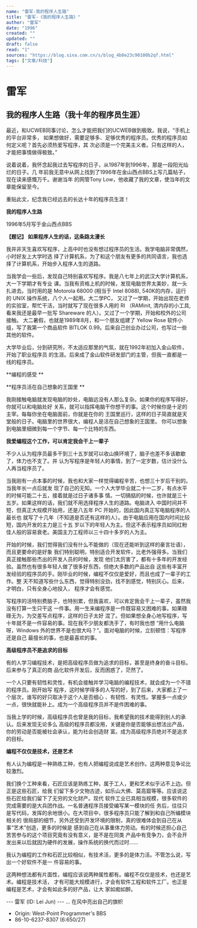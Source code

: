 ```yaml
---
name: "雷军-我的程序人生路"
title: "雷军-《我的程序人生路》"
author: "雷军"
date: "1996"
created: ""
updated: ""
draft: false
read: "1"
sources: "https://blog.sina.com.cn/s/blog_4b0e23c90100b2qf.html"
tags: ["文章/科技"]
---
```



# 雷军

## 我的程序人生路（我十年的程序员生涯）

最近，和UCWEB同事讨论，怎么才能把我们的UCWEB做到极致。我说，“手机上的平台非常多，
如果想做好，需要足够多、足够优秀的程序员。优秀的程序员如何定义呢？首先必须热爱写程序，其
次必须是一个完美主义者。只有这样的人，才能把事情做得极致。”

说着说着，我怀念起我过去写程序的日子，从1987年到1996年，那是一段阳光灿烂的日子。几
年前我无意中从网上找到了1996年在金山西点BBS上写几篇帖子，现在读来感慨万千。谢谢当年
的网管Tony Low，他收藏了我的文章，使当年的文章能保留至今。

重贴此文，纪念我已经远去的长达十年的程序员生涯！

**我的程序人生路**

1996年5月写于金山西点BBS

**【题记】 如果程序人生的话，这条路太漫长**

我并非天生喜欢写程序，上高中时也没有想过程序员的生活。我学电脑非常偶然，小时好友上大学时选
择了计算机系，为了和这个朋友有更多的共同语言，我也选择了计算机系，开始步入程序人生的道路。

当我学会一些后，发现自己特别喜欢写程序。我是八七年上的武汉大学计算机系，大一下学期才有专业
课。当我有资格上机的时候，发现电脑世界太美妙，就一头扎进去。当时用的是 Motorola 68000 
(相当于 Intel 8088), 540K的内存，运行的 UNIX 操作系统，八个人一起用。大二学PC，
又过了一学期，开始出现在老师的实验室，帮忙干活，当时就写了现在很多人用的 RI （RAMinit, 
清内存的小工具, 看来我还是最早一批写 Shareware 的人）。又过了一个学期，开始和校外的公司接触。
大二暑假，也就是1989年8月，和一个朋友组建了 Yellow Rose 软件小组，写了我第一个商品软件 
BITLOK 0.99。后来自己创业办过公司，也写过一些其他的软件。

大学毕业后，分到研究所，不太适应那里的气氛，就在1992年初加入金山软件，开始了职业程序员
的生涯。后来成了金山软件研发部门的主管，但我一直都是一线的程序员。

**编程的感受 **

**程序员活在自己想象的王国里 **

我刚接触电脑就发现电脑的妙处，电脑远没有人那么复杂。如果你的程序写得好，你就可以和电脑处好
关系，就可以指挥电脑干你想干的事。这个时候你是十足的主宰。每每你坐在电脑面前，你就是在你的
王国里巡行，这样的日子简直就是天堂般的日子。电脑里的世界很大，编程人是活在自己想象的王国里。
你可以想象到电脑里细微到每一个字节、每一个比特的东西。 

**我爱编程这个工作，可以肯定我会干上一辈子**

不少人认为程序员最多干到三十五岁就可以收山换环境了，脑子也差不多该歇歇了，体力也不支了。并
认为写程序是年轻人的事情，到了一定岁数，估计没什么人再当程序员了。

当我刚有一点本事的时候，我也和大家一样觉得编程辛苦，也想三十岁后干别的。当我年长一点后就发
现了自己的无知。一个人大学毕业就二十一二岁，有点水平的时候可能二十五，接着就是过日子诸多事
情。一切搞掂的时候，也许就是三十五岁。如果这样的话，我们就不用选择程序人生的道路。电脑进入
中国时间并不短，但真正大规模开始用，还是八五年 PC 开始的，因此国内真正写电脑程序的人最长也
就写了十几年（不知道是否还有这样的人）。由于电脑应用在国内时间比较短，国内开发的主力是三十五
岁以下的年轻人为主。但这不表示程序员如同红粉佳人般的容易衰老。美国主力工程师以三十四十多岁的人为主。

开始的时候，我们觉得我们没有什么不能做的（现在还能听到这样的豪言壮语），而且更要命的是好象
我们特别聪明，特别适合开发软件，比老外强得多。当我们真正接触那些杰出的开发人员的时候，发现
他们太厉害了，都有十多年的开发经验。虽然也有很多年轻人做了很多好东西，但绝大多数的产品出自
这些有丰富开发经验的程序员的手。刚毕业的时候，编程不仅仅是爱好，而且也成了一辈子的工作。整
天不知道写些什么东西，觉得特别没劲，找不到感觉，特别灰心。后来，才明白，只有全身心地投入，
程序才会有感觉。

写程序的活特别费脑子，也特别累，但我喜欢，可以肯定我会干上一辈子，虽然我没有打算一生只干这
一件事。用一生来编程序是一件既容易又困难的事。如果碌碌无为，为交差写点程序，这样的日子太好
混了。但如果想全身心地写程序，写十年就不是一件容易的事。现在我不少朋友都洗手了，有时我也想
“用什么电脑呀，Windows 外的世界不是也很大吗？”。面对电脑的时候，立刻顿悟：写程序还是自己
最擅长的事，也是最喜欢的事。

**高级程序员不是追求的目标**

有的人学习编程技术，是把高级程序员做为追求的目标，甚至是终身的奋斗目标。后来参与了真正的商
品化软件开发后，反而困惑了，茫然了。

一个人只要有韧性和灵性，有机会接触并学习电脑的编程技术，就会成为一个不错的程序员。刚开始写
程序，这时候学得多的人写的好，到了后来，大家都上了一个层次，谁写的好只取决于这个人是否细心
、有韧性、有灵性。掌握多一点或少一点，很快就能补上。成为一个高级程序员并不是件困难的事。

当我上学的时候，高级程序员也曾是我的目标，我希望我的技术能得到别人的承认。后来发现无论多么
高级的程序员都没用，关键是你是否能够出想法出产品，你的劳动是否能被社会承认，能为社会创造财
富。成为高级程序员绝对不是追求的目标。

**编程不仅仅是技术，还是艺术**

有人认为编程是一种熟练工种，也有人把编程说成是艺术创作。这两种意见争论比较激烈。

我们换个工种来看，石匠应该是熟练工种，属于工人，更和艺术似乎沾不上边。但正是这些石匠，给我
们留下多少文物古迹，如乐山大佛、莫高窟等等。应该说这些石匠给我们留下了无穷的文化财产。现代
软件工业已具相当规模，很多软件的完成需要的是大兵团作战。一名普通程序员接受编写某一模块的任
务后，往往只是写代码，发挥的余地很小。在大项目中，很多程序员只能了解到和自己所编模块相关的
很局部的细节，另外还受到开发环境的限制，真的很难体会到自己在从事“艺术”创造，更多的时候是
感到自己在从事重体力劳动。有的时候还担心自己苦苦参与的这个项目究竟有没有意义，是不是在同类
产品中有竞争力，会不会开发出来以后就因为硬件的发展，操作系统的换代而过时……

我认为编程的工作和石匠比较相似，有技术活，更多的是体力活。不管怎么说，写出一个好软件不是一
件容易的事。

这两种想法都有片面性，编程应该说两种属性都有。编程不仅仅是技术，也还是艺术。编程是技术活，
才有可能大规模进行，才会有软件工程和软件工厂。也正是编程是艺术，才会有如此多的好产品，让大
家如痴如醉。

--- 雷军 (ID: Lei Jun) --- 
... 在风中亮出自己的旗帜 
* Origin: West-Point Programmer's BBS
* 86-10-6237-8307 (6:650/27)
